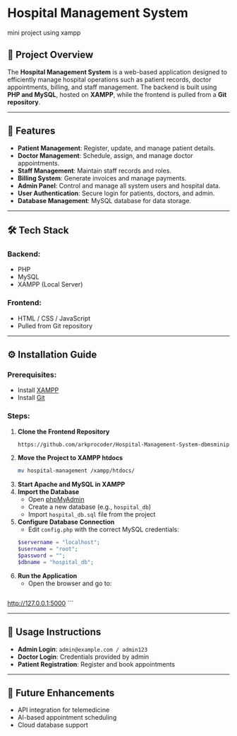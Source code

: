 # Hospital Management System
mini project using xampp

## 📌 Project Overview
The **Hospital Management System** is a web-based application designed to efficiently manage hospital operations such as patient records, doctor appointments, billing, and staff management. The backend is built using **PHP and MySQL**, hosted on **XAMPP**, while the frontend is pulled from a **Git repository**.

---

## 🚀 Features
- **Patient Management**: Register, update, and manage patient details.
- **Doctor Management**: Schedule, assign, and manage doctor appointments.
- **Staff Management**: Maintain staff records and roles.
- **Billing System**: Generate invoices and manage payments.
- **Admin Panel**: Control and manage all system users and hospital data.
- **User Authentication**: Secure login for patients, doctors, and admin.
- **Database Management**: MySQL database for data storage.

---

## 🛠️ Tech Stack
### Backend:
- PHP
- MySQL
- XAMPP (Local Server)

### Frontend:
- HTML / CSS / JavaScript
- Pulled from Git repository

---

## ⚙️ Installation Guide

### Prerequisites:
- Install [XAMPP](https://www.apachefriends.org/index.html)
- Install [Git](https://git-scm.com/)

### Steps:
1. **Clone the Frontend Repository**
   ```bash
   https://github.com/arkprocoder/Hospital-Management-System-dbmsminiproject/tree/main/hospital%20system/PROJECT
   ```
2. **Move the Project to XAMPP htdocs**
   ```bash
   mv hospital-management /xampp/htdocs/
   ```
3. **Start Apache and MySQL in XAMPP**
4. **Import the Database**
   - Open [phpMyAdmin](http://localhost/phpmyadmin/)
   - Create a new database (e.g., `hospital_db`)
   - Import `hospital_db.sql` file from the project
5. **Configure Database Connection**
   - Edit `config.php` with the correct MySQL credentials:
   ```php
   $servername = "localhost";
   $username = "root";
   $password = "";
   $dbname = "hospital_db";
   ```
6. **Run the Application**
   - Open the browser and go to:
     ```
 http://127.0.0.1:5000
     ```

---

## 📜 Usage Instructions
- **Admin Login**: `admin@example.com / admin123`
- **Doctor Login**: Credentials provided by admin
- **Patient Registration**: Register and book appointments

---

## 📌 Future Enhancements
- API integration for telemedicine
- AI-based appointment scheduling
- Cloud database support


